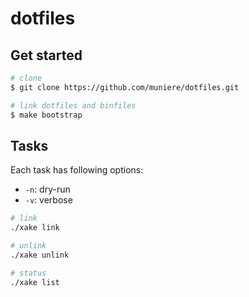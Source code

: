 # dotfiles

## Get started

```bash
# clone
$ git clone https://github.com/muniere/dotfiles.git

# link dotfiles and binfiles
$ make bootstrap
```

## Tasks

Each task has following options:

- `-n`: dry-run
- `-v`: verbose 

```bash
# link 
./xake link

# unlink
./xake unlink

# status
./xake list
```
